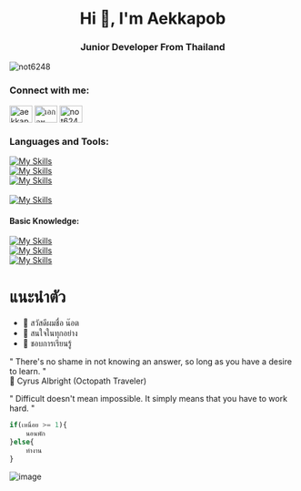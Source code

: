 <h1 align="center">Hi 👋, I'm Aekkapob</h1>
<h3 align="center">Junior Developer From Thailand</h3>

<p align="left"> <img src="https://komarev.com/ghpvc/?username=not6248&label=Profile%20views&color=0e75b6&style=flat" alt="not6248" /> </p>

<h3 align="left">Connect with me:</h3>
<p align="left">
<a href="https://www.linkedin.com/in/aekkapob-pangtan-31478626b" target="blank"><img align="center" src="https://raw.githubusercontent.com/rahuldkjain/github-profile-readme-generator/master/src/images/icons/Social/linked-in-alt.svg" alt="aekkapob pangtan" height="30" width="40" /></a>
<a href="https://fb.com/เอกภพ แผงตัน" target="blank"><img align="center" src="https://raw.githubusercontent.com/rahuldkjain/github-profile-readme-generator/master/src/images/icons/Social/facebook.svg" alt="เอกภพ แผงตัน" height="30" width="40" /></a>
<a href="https://www.youtube.com/c/not6248" target="blank"><img align="center" src="https://raw.githubusercontent.com/rahuldkjain/github-profile-readme-generator/master/src/images/icons/Social/youtube.svg" alt="not6248" height="30" width="40" /></a>
</p>

<h3 align="left">Languages and Tools:</h3>

[![My Skills](https://skillicons.dev/icons?i=html,css,js,cs,php)](https://skillicons.dev) <br>
[![My Skills](https://skillicons.dev/icons?i=dotnet,bootstrap,jquery)](https://skillicons.dev) <br>
[![My Skills](https://skillicons.dev/icons?i=visualstudio,vscode,figma,blender,ps,notion,github)](https://skillicons.dev) <br><br>
[![My Skills](https://skillicons.dev/icons?i=windows)](https://skillicons.dev) <br>
<h4 align="left">Basic Knowledge:</h4>

[![My Skills](https://skillicons.dev/icons?i=ts)](https://skillicons.dev) <br>
[![My Skills](https://skillicons.dev/icons?i=sass,angular,react,nextjs)](https://skillicons.dev) <br>
[![My Skills](https://skillicons.dev/icons?i=nodejs,npm,git)](https://skillicons.dev) <br>




# แนะนำตัว
- 👋 สวัสดีผมชื่อ น๊อต
- 👀 สนใจในทุกอย่าง 
- 🌱 ชอบการเรียนรู้ 
  
" There's no shame in not knowing an answer, so long as you have a desire to learn. "\
💬 Cyrus Albright (Octopath Traveler)

" Difficult doesn't mean impossible. It simply means that you have to work hard. " 

```php
if(เหนื่อย >= 1){
    นอนพัก
}else{
    ทำงาน
}
```

![image](https://github.com/not6248/not6248/assets/96365700/67b87a9a-8766-4227-8628-76f98f25f6c7)



    
<!---
not6248/not6248 is a ✨ special ✨ repository because its `README.md` (this file) appears on your GitHub profile.
You can click the Preview link to take a look at your changes.
--->
